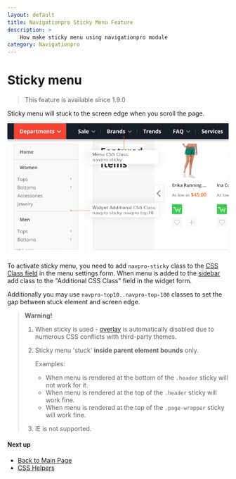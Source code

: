 ```yaml
---
layout: default
title: Navigationpro Sticky Menu Feature
description: >
    How make sticky menu using navigationpro module
category: Navigationpro
---
```


# Sticky menu

> This feature is available since 1.9.0

Sticky menu will stuck to the screen edge when you scroll the page.

![Sticky menu](/images/m2/navigationpro/use-cases/sticky/sticky.png)

To activate sticky menu, you need to add `navpro-sticky` class to the
[CSS Class field](/m2/extensions/navigationpro/backend/menu-settings/#general-settings)
in the menu settings form. When menu is added to the [sidebar](/m2/extensions/navigationpro/use-cases/sidebar-menu/)
add class to the "Additional CSS Class" field in the widget form.

Additionally you may use `navpro-top10..navpro-top-100` classes to set the gap
between stuck element and screen edge.

> **Warning!**
>
> 1. When sticky is used - [overlay](/m2/extensions/navigationpro/use-cases/overlay/)
>    is automatically disabled due to numerous CSS conflicts with third-party themes.
>
> 2. Sticky menu 'stuck' **inside parent element bounds** only.
>
>    Examples:
>    - When menu is rendered at the bottom of the `.header` sticky will not work for it.
>    - When menu is rendered at the top of the `.header` sticky will work fine.
>    - When menu is rendered at the top of the `.page-wrapper` sticky will work fine.
>
> 3. IE is not supported.

#### Next up

 -  [Back to Main Page](/m2/extensions/navigationpro/)
 -  [CSS Helpers][css-helpers]

[css-helpers]: /m2/extensions/navigationpro/customization/css-helpers/ "CSS Helpers"
